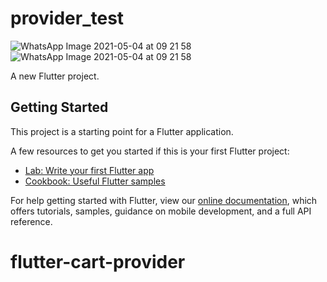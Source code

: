 # provider_test

![WhatsApp Image 2021-05-04 at 09 21 58](https://user-images.githubusercontent.com/56910391/117037562-782cdd00-acbb-11eb-92de-5e7171d96283.jpeg)
![WhatsApp Image 2021-05-04 at 09 21 58](https://user-images.githubusercontent.com/56910391/117037568-7a8f3700-acbb-11eb-8f4b-0bd3f847aa41.jpeg)

A new Flutter project.

## Getting Started

This project is a starting point for a Flutter application.

A few resources to get you started if this is your first Flutter project:

- [Lab: Write your first Flutter app](https://flutter.dev/docs/get-started/codelab)
- [Cookbook: Useful Flutter samples](https://flutter.dev/docs/cookbook)

For help getting started with Flutter, view our
[online documentation](https://flutter.dev/docs), which offers tutorials,
samples, guidance on mobile development, and a full API reference.
# flutter-cart-provider

